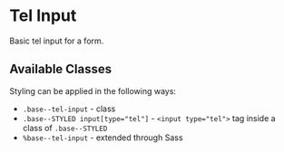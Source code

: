 # Tel Input

Basic tel input for a form.

## Available Classes

Styling can be applied in the following ways:

* `.base--tel-input` - class
* `.base--STYLED input[type="tel"]` - `<input type="tel">` tag inside a class of `.base--STYLED`
* `%base--tel-input` - extended through Sass
